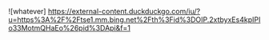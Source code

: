 ![whatever] https://external-content.duckduckgo.com/iu/?u=https%3A%2F%2Ftse1.mm.bing.net%2Fth%3Fid%3DOIP.2xtbyxEs4kpIPIo33MotmQHaEo%26pid%3DApi&f=1
